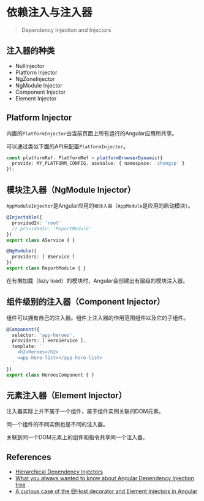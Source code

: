 # 依赖注入与注入器

> Dependency Injection and Injectors

## 注入器的种类

- NullInjector
- Platform Injector
- NgZoneInjector
- NgModule Injector
- Component Injector
- Element Injector

## Platform Injector

内置的`PlatformInjector`由当前页面上所有运行的Angular应用所共享。

可以通过类似下面的API来配置`PlatformInjector`。

```ts
const platformRef: PlatformRef = platformBrowserDynamic({
  provide: MY_PLATFORM_CONFIG, useValue: { namespace: 'zhongsp' }
});
```

## 模块注入器（NgModule Injector）

`AppModuleInjector`是Angular应用的`根注入器`（`AppModule`是应用的启动模块）。

```ts
@Injectable({
  providedIn: 'root'
  // providedIn: 'ReportModule'
})
export class AService { }

@NgModule({
  providers: [ BService ]
})
export class ReportModule { }
```

在有懒加载（lazy load）的模块时，Angular会创建出有层级的模块注入器。

## 组件级别的注入器（Component Injector）

组件可以拥有自己的注入器。组件上注入器的作用范围组件以及它的子组件。

```ts
@Component({
  selector: 'app-heroes',
  providers: [ HeroService ],
  template: `
    <h2>Heroes</h2>
    <app-hero-list></app-hero-list>
  `
})
export class HeroesComponent { }
```

## 元素注入器（Element Injector）

注入器实际上并不属于一个组件，属于组件实例关联的DOM元素。

同一个组件的不同实例也是不同的注入器。

关联到同一个DOM元素上的组件和指令共享同一个注入器。

## References

- [Hierarchical Dependency Injectors](https://angular.io/guide/hierarchical-dependency-injection)
- [What you always wanted to know about Angular Dependency Injection tree](https://blog.angularindepth.com/angular-dependency-injection-and-tree-shakeable-tokens-4588a8f70d5d)
- [A curious case of the @Host decorator and Element Injectors in Angular](https://blog.angularindepth.com/a-curios-case-of-the-host-decorator-and-element-injectors-in-angular-582562abcf0a)
